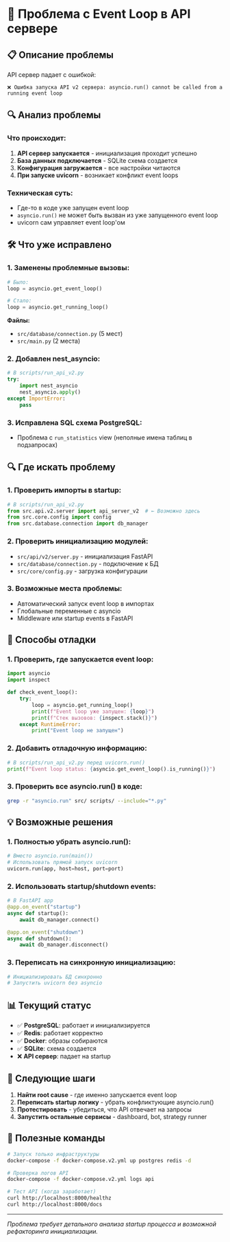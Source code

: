 # 🔄 Проблема с Event Loop в API сервере

## 📋 Описание проблемы

API сервер падает с ошибкой:
```
❌ Ошибка запуска API v2 сервера: asyncio.run() cannot be called from a running event loop
```

## 🔍 Анализ проблемы

### Что происходит:
1. **API сервер запускается** - инициализация проходит успешно
2. **База данных подключается** - SQLite схема создается
3. **Конфигурация загружается** - все настройки читаются
4. **При запуске uvicorn** - возникает конфликт event loops

### Техническая суть:
- Где-то в коде уже запущен event loop
- `asyncio.run()` не может быть вызван из уже запущенного event loop
- uvicorn сам управляет event loop'ом

## 🛠️ Что уже исправлено

### 1. Заменены проблемные вызовы:
```python
# Было:
loop = asyncio.get_event_loop()

# Стало:
loop = asyncio.get_running_loop()
```

**Файлы:**
- `src/database/connection.py` (5 мест)
- `src/main.py` (2 места)

### 2. Добавлен nest_asyncio:
```python
# В scripts/run_api_v2.py
try:
    import nest_asyncio
    nest_asyncio.apply()
except ImportError:
    pass
```

### 3. Исправлена SQL схема PostgreSQL:
- Проблема с `run_statistics` view (неполные имена таблиц в подзапросах)

## 🔍 Где искать проблему

### 1. Проверить импорты в startup:
```python
# В scripts/run_api_v2.py
from src.api.v2.server import api_server_v2  # ← Возможно здесь
from src.core.config import config
from src.database.connection import db_manager
```

### 2. Проверить инициализацию модулей:
- `src/api/v2/server.py` - инициализация FastAPI
- `src/database/connection.py` - подключение к БД
- `src/core/config.py` - загрузка конфигурации

### 3. Возможные места проблемы:
- Автоматический запуск event loop в импортах
- Глобальные переменные с asyncio
- Middleware или startup events в FastAPI

## 🧪 Способы отладки

### 1. Проверить, где запускается event loop:
```python
import asyncio
import inspect

def check_event_loop():
    try:
        loop = asyncio.get_running_loop()
        print(f"Event loop уже запущен: {loop}")
        print(f"Стек вызовов: {inspect.stack()}")
    except RuntimeError:
        print("Event loop не запущен")
```

### 2. Добавить отладочную информацию:
```python
# В scripts/run_api_v2.py перед uvicorn.run()
print(f"Event loop status: {asyncio.get_event_loop().is_running()}")
```

### 3. Проверить все asyncio.run() в коде:
```bash
grep -r "asyncio.run" src/ scripts/ --include="*.py"
```

## 💡 Возможные решения

### 1. Полностью убрать asyncio.run():
```python
# Вместо asyncio.run(main())
# Использовать прямой запуск uvicorn
uvicorn.run(app, host=host, port=port)
```

### 2. Использовать startup/shutdown events:
```python
# В FastAPI app
@app.on_event("startup")
async def startup():
    await db_manager.connect()

@app.on_event("shutdown") 
async def shutdown():
    await db_manager.disconnect()
```

### 3. Переписать на синхронную инициализацию:
```python
# Инициализировать БД синхронно
# Запустить uvicorn без asyncio
```

## 📊 Текущий статус

- ✅ **PostgreSQL**: работает и инициализируется
- ✅ **Redis**: работает корректно  
- ✅ **Docker**: образы собираются
- ✅ **SQLite**: схема создается
- ❌ **API сервер**: падает на startup

## 🎯 Следующие шаги

1. **Найти root cause** - где именно запускается event loop
2. **Переписать startup логику** - убрать конфликтующие asyncio.run()
3. **Протестировать** - убедиться, что API отвечает на запросы
4. **Запустить остальные сервисы** - dashboard, bot, strategy runner

## 📝 Полезные команды

```bash
# Запуск только инфраструктуры
docker-compose -f docker-compose.v2.yml up postgres redis -d

# Проверка логов API
docker-compose -f docker-compose.v2.yml logs api

# Тест API (когда заработает)
curl http://localhost:8000/healthz
curl http://localhost:8000/docs
```

---
*Проблема требует детального анализа startup процесса и возможной рефакторинга инициализации.*
